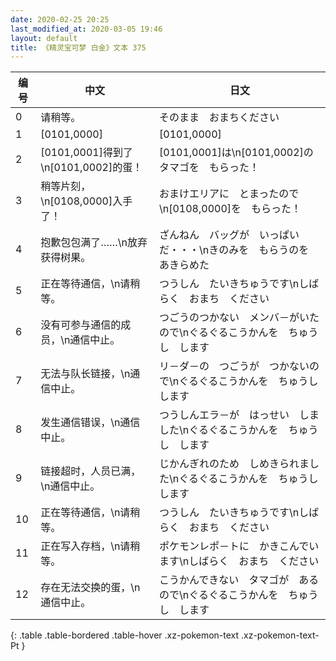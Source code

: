```yaml
---
date: 2020-02-25 20:25
last_modified_at: 2020-03-05 19:46
layout: default
title: 《精灵宝可梦 白金》文本 375
---
```

| 编号 | 中文 | 日文 |
| ---- | ---- | ---- |
| 0 | 请稍等。 | そのまま　おまちください |
| 1 | [0101,0000] | [0101,0000] |
| 2 | [0101,0001]得到了\n[0101,0002]的蛋！ | [0101,0001]は\n[0101,0002]の　タマゴを　もらった！ |
| 3 | 稍等片刻，\n[0108,0000]入手了！ | おまけエリアに　とまったので\n[0108,0000]を　もらった！ |
| 4 | 抱歉包包满了……\n放弃获得树果。 | ざんねん　バッグが　いっぱいだ・・・\nきのみを　もらうのを　あきらめた |
| 5 | 正在等待通信，\n请稍等。 | つうしん　たいきちゅうです\nしばらく　おまち　ください |
| 6 | 没有可参与通信的成员，\n通信中止。 | つごうのつかない　メンバ－がいたので\nぐるぐるこうかんを　ちゅうし　します |
| 7 | 无法与队长链接，\n通信中止。 | リ－ダ－の　つごうが　つかないので\nぐるぐるこうかんを　ちゅうし　します |
| 8 | 发生通信错误，\n通信中止。 | つうしんエラ－が　はっせい　しました\nぐるぐるこうかんを　ちゅうし　します |
| 9 | 链接超时，人员已满，\n通信中止。 | じかんぎれのため　しめきられました\nぐるぐるこうかんを　ちゅうし　します |
| 10 | 正在等待通信，\n请稍等。 | つうしん　たいきちゅうです\nしばらく　おまち　ください |
| 11 | 正在写入存档，\n请稍等。 | ポケモンレポ－トに　かきこんでいます\nしばらく　おまち　ください |
| 12 | 存在无法交换的蛋，\n通信中止。 | こうかんできない　タマゴが　あるので\nぐるぐるこうかんを　ちゅうし　します |
{: .table .table-bordered .table-hover .xz-pokemon-text .xz-pokemon-text-Pt }